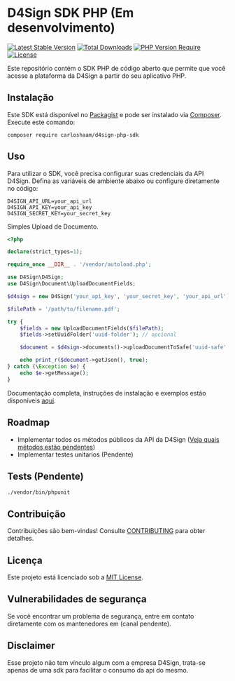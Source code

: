 # D4Sign SDK PHP (Em desenvolvimento)

[![Latest Stable Version](https://poser.pugx.org/carloshaam/d4sign-php-sdk/version)](https://packagist.org/packages/carloshaam/d4sign-php-sdk)
[![Total Downloads](https://poser.pugx.org/carloshaam/d4sign-php-sdk/downloads)](https://packagist.org/packages/carloshaam/d4sign-php-sdk)
[![PHP Version Require](https://poser.pugx.org/carloshaam/d4sign-php-sdk/require/php)](https://packagist.org/packages/carloshaam/d4sign-php-sdk)
[![License](https://poser.pugx.org/carloshaam/d4sign-php-sdk/license)](https://packagist.org/packages/carloshaam/d4sign-php-sdk)

Este repositório contém o SDK PHP de código aberto que permite que você acesse a plataforma da D4Sign a partir do seu aplicativo PHP.

## Instalação

Este SDK está disponível no [Packagist](https://packagist.org/packages/carloshaam/d4sign-php-sdk) e pode ser instalado via [Composer](https://getcomposer.org/). Execute este comando:

```shell
composer require carloshaam/d4sign-php-sdk
```

## Uso

Para utilizar o SDK, você precisa configurar suas credenciais da API D4Sign. Defina as variáveis de ambiente abaixo ou configure diretamente no código:

```dotenv
D4SIGN_API_URL=your_api_url
D4SIGN_API_KEY=your_api_key
D4SIGN_SECRET_KEY=your_secret_key
```

Simples Upload de Documento.

```php
<?php

declare(strict_types=1);

require_once __DIR__ . '/vendor/autoload.php';

use D4Sign\D4Sign;
use D4Sign\Document\UploadDocumentFields;

$d4sign = new D4Sign('your_api_key', 'your_secret_key', 'your_api_url');

$filePath = '/path/to/filename.pdf';

try {
    $fields = new UploadDocumentFields($filePath);
    $fields->setUuidFolder('uuid-folder'); // opcional

    $document = $d4sign->documents()->uploadDocumentToSafe('uuid-safe', $fields);

    echo print_r($document->getJson(), true);
} catch (\Exception $e) {
    echo $e->getMessage();
}
```

Documentação completa, instruções de instalação e exemplos estão disponíveis [aqui](docs).

## Roadmap

- Implementar todos os métodos públicos da API da D4Sign ([Veja quais métodos estão pendentes](./docs))
- Implementar testes unitarios (Pendente)

## Tests (Pendente)

```shell
./vendor/bin/phpunit
```

## Contribuição

Contribuições são bem-vindas!
Consulte [CONTRIBUTING](CONTRIBUTING.md) para obter detalhes.

## Licença

Este projeto está licenciado sob a [MIT License](LICENSE).

## Vulnerabilidades de segurança

Se você encontrar um problema de segurança, entre em contato diretamente com os mantenedores em (canal pendente).

## Disclaimer

Esse projeto não tem vínculo algum com a empresa D4Sign, trata-se apenas de uma sdk para facilitar o consumo da api do mesmo.
